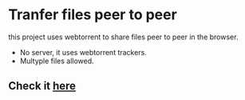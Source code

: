 # Tranfer files peer to peer
this project uses webtorrent to share files peer to peer in the browser.
- No server, it uses webtorrent trackers.
- Multyple files allowed.
## Check it [here](https://oreyes1991.github.io/transfer_p2p/)

